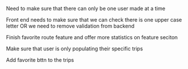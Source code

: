 Need to make sure that there can only be one user made at a time

Front end needs to make sure that we can check there is one upper case letter OR we need to remove validation from backend

Finish favorite route feature and offer more statistics on feature seciton

Make sure that user is only populating their specific trips

Add favorite bttn to the trips